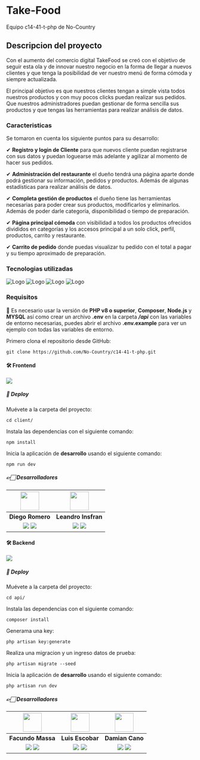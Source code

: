 # Take-Food
Equipo c14-41-t-php de No-Country
## Descripcion del proyecto

Con el aumento del comercio digital TakeFood se creó con el objetivo de seguir esta ola y de innovar nuestro negocio en la forma de llegar a nuevos clientes y que tenga la posibilidad de ver nuestro menú de forma cómoda y siempre actualizada.

El principal objetivo es que nuestros clientes tengan a simple vista todos nuestros productos y con muy pocos clicks puedan realizar sus pedidos. Que nuestros administradores puedan gestionar de forma sencilla sus productos y que tengas las herramientas para realizar análisis de datos.

### Caracteristicas

Se tomaron en cuenta los siguiente puntos para su desarrollo:

✔ **Registro y login de Cliente** para que nuevos cliente puedan registrarse con sus datos y puedan loguearse más adelante y agilizar al momento de hacer sus pedidos.

✔ **Administración del restaurante** el dueño tendrá una página aparte donde podrá gestionar su información, pedidos y productos. Además de algunas estadísticas para realizar análisis de datos.

✔ **Completa gestión de productos** el dueño tiene las herramientas necesarias para poder crear sus productos, modificarlos y eliminarlos. Además de poder darle categoría, disponibilidad o tiempo de preparación.

✔ **Página principal cómoda** con visibilidad a todos los productos ofrecidos divididos en categorías y los accesos principal a un solo click, perfil, productos, carrito y restaurante.

✔ **Carrito de pedido** donde puedas visualizar tu pedido con el total a pagar y su tiempo aproximado de preparación.

### Tecnologias utilizadas

![Logo](https://www.vectorlogo.zone/logos/php/php-ar21.svg)
![Logo](https://www.vectorlogo.zone/logos/mysql/mysql-ar21.svg)
![Logo](https://www.vectorlogo.zone/logos/laravel/laravel-ar21.svg)
![Logo](https://www.vectorlogo.zone/logos/vuejs/vuejs-ar21.svg)

### Requisitos

🚨 Es necesario usar la versión de **PHP v8 o superior**, **Composer**, **Node.js** y **MYSQL** así como crear un archivo **.env** en la carpeta **_/api_** con las variables de entorno necesarias, puedes abrir el archivo **.env.example** para ver un ejemplo con todas las variables de entorno.

Primero clona el repositorio desde GitHub:

```shell
git clone https://github.com/No-Country/c14-41-t-php.git
```

#### 🛠️ Frontend
<a href="https://c14-41-t-php.vercel.app/" target="_blank" rel="noopener noreferrer"><img src="https://img.shields.io/badge/Demo_proyecto-000000?style=for-the-badge&logo=vercel&logoColor=white"/></a>
##### 🚀 Deploy
Muévete a la carpeta del proyecto:

```shell
cd client/
```
Instala las dependencias con el siguiente comando:

```shell
npm install
```
Inicia la aplicación de **desarrollo** usando el siguiente comando:

```shell
npm run dev
```
##### 👉🏻 Desarrolladores 
| <img src="https://avatars.githubusercontent.com/u/104918884?v=4" width=50>| <img src="https://avatars.githubusercontent.com/u/91695943?v=4" width=50>| 
|:-:|:-:|
| **Diego Romero**| **Leandro Insfran**| 
| <a href="https://github.com/facundomassa"><img src="https://img.shields.io/badge/github-%23121011.svg?&style=for-the-badge&logo=github&logoColor=white"/></a> <a href="https://www.linkedin.com/in/facundo-massa"><img src="https://img.shields.io/badge/linkedin%20-%230077B5.svg?&style=for-the-badge&logo=linkedin&logoColor=white"/></a> | <a href="https://github.com/NorSAUCE"><img src="https://img.shields.io/badge/github-%23121011.svg?&style=for-the-badge&logo=github&logoColor=white"/></a> <a href="https://www.linkedin.com/in/nora-patricia-saucedo-6b3746225"><img src="https://img.shields.io/badge/linkedin%20-%230077B5.svg?&style=for-the-badge&logo=linkedin&logoColor=white"/></a> | 

#### 🛠️ Backend
<a href="https://c14-41-t-php-production.up.railway.app/" target="_blank" rel="noopener noreferrer"><img src="https://img.shields.io/badge/Api_proyecto-000000?style=for-the-badge&logo=railway&logoColor=white"/></a>
##### 🚀 Deploy
Muévete a la carpeta del proyecto:

```shell
cd api/
```
Instala las dependencias con el siguiente comando:

```shell
composer install
```
Generama una key:

```shell
php artisan key:generate
```
Realiza una migracion y un ingreso datos de prueba:
  
```shell
php artisan migrate --seed
```
Inicia la aplicación de **desarrollo** usando el siguiente comando:

```shell
php artisan run dev
```
##### 👉🏻 Desarrolladores 
| <img src="https://avatars.githubusercontent.com/u/87375224?v=4" width=50>| <img src="https://avatars.githubusercontent.com/u/102096760?v=4" width=50>| <img src="https://avatars.githubusercontent.com/u/145609931?v=4" width=50>|
|:-:|:-:|:-:|
| **Facundo Massa**| **Luis Escobar**| **Damian Cano**|
| <a href="https://github.com/facundomassa"><img src="https://img.shields.io/badge/github-%23121011.svg?&style=for-the-badge&logo=github&logoColor=white"/></a> <a href="https://www.linkedin.com/in/facundo-massa"><img src="https://img.shields.io/badge/linkedin%20-%230077B5.svg?&style=for-the-badge&logo=linkedin&logoColor=white"/></a> | <a href="https://github.com/NorSAUCE"><img src="https://img.shields.io/badge/github-%23121011.svg?&style=for-the-badge&logo=github&logoColor=white"/></a> <a href="https://www.linkedin.com/in/nora-patricia-saucedo-6b3746225"><img src="https://img.shields.io/badge/linkedin%20-%230077B5.svg?&style=for-the-badge&logo=linkedin&logoColor=white"/></a> | <a href="https://github.com/facundomassa"><img src="https://img.shields.io/badge/github-%23121011.svg?&style=for-the-badge&logo=github&logoColor=white"/></a> <a href="https://www.linkedin.com/in/facundo-massa"><img src="https://img.shields.io/badge/linkedin%20-%230077B5.svg?&style=for-the-badge&logo=linkedin&logoColor=white"/></a> |
